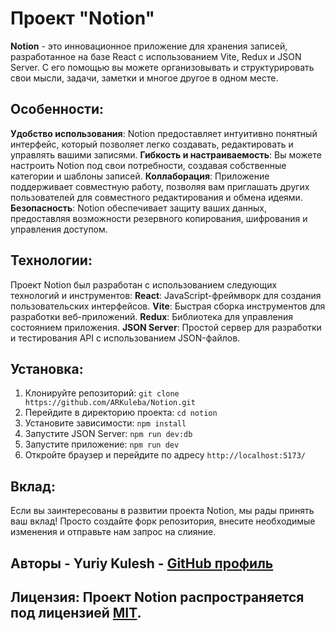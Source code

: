 # Проект "Notion"

**Notion** - это инновационное приложение для хранения записей, разработанное на базе React с использованием Vite, Redux и JSON Server. С его помощью вы можете организовывать и структурировать свои мысли, задачи, заметки и многое другое в одном месте.

## Особенности: 
**Удобство использования**: Notion предоставляет интуитивно понятный интерфейс, который позволяет легко создавать, редактировать и управлять вашими записями.
**Гибкость и настраиваемость**: Вы можете настроить Notion под свои потребности, создавая собственные категории и шаблоны записей.
**Коллаборация**: Приложение поддерживает совместную работу, позволяя вам приглашать других пользователей для совместного редактирования и обмена идеями. 
**Безопасность**: Notion обеспечивает защиту ваших данных, предоставляя возможности резервного копирования, шифрования и управления доступом. 

## Технологии: 
Проект Notion был разработан с использованием следующих технологий и инструментов:
**React**: JavaScript-фреймворк для создания пользовательских интерфейсов.
**Vite**: Быстрая сборка инструментов для разработки веб-приложений.
**Redux**: Библиотека для управления состоянием приложения.
**JSON Server**: Простой сервер для разработки и тестирования API с использованием JSON-файлов.
## Установка: 
1. Клонируйте репозиторий: `git clone https://github.com/ARKuleba/Notion.git`
2. Перейдите в директорию проекта: `cd notion`
3. Установите зависимости: `npm install`
4. Запустите JSON Server: `npm run dev:db`
5. Запустите приложение: `npm run dev`
6. Откройте браузер и перейдите по адресу `http://localhost:5173/`
## Вклад:
Если вы заинтересованы в развитии проекта Notion, мы рады принять ваш вклад! Просто создайте форк репозитория, внесите необходимые изменения и отправьте нам запрос на слияние.
## Авторы - Yuriy Kulesh - [GitHub профиль](https://github.com/ARKuleba)
## Лицензия: Проект Notion распространяется под лицензией [MIT](https://opensource.org/licenses/MIT).
